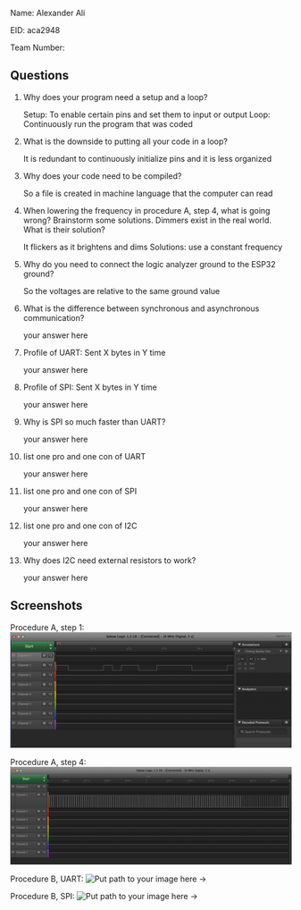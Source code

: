 Name: Alexander Ali

EID: aca2948

Team Number:

## Questions

1. Why does your program need a setup and a loop?

    Setup: To enable certain pins and set them to input or output
    Loop: Continuously run the program that was coded

2. What is the downside to putting all your code in a loop?

    It is redundant to continuously initialize pins and it is less organized

3. Why does your code need to be compiled?

    So a file is created in machine language that the computer can read

4. When lowering the frequency in procedure A, step 4, what is going wrong? Brainstorm some solutions. Dimmers exist in the real world. What is their solution?

   It flickers as it brightens and dims
   Solutions: use a constant frequency

5. Why do you need to connect the logic analyzer ground to the ESP32 ground?

    So the voltages are relative to the same ground value

6. What is the difference between synchronous and asynchronous communication?

    your answer here

7. Profile of UART: Sent X bytes in Y time

    your answer here

8. Profile of SPI: Sent X bytes in Y time

    your answer here

9. Why is SPI so much faster than UART?

    your answer here

10. list one pro and one con of UART

    your answer here

11. list one pro and one con of SPI

    your answer here

12. list one pro and one con of I2C

    your answer here

13. Why does I2C need external resistors to work?

    your answer here

## Screenshots

Procedure A, step 1:
![Put path to your image here ->](img/logicanalyzer.png)

Procedure A, step 4:
![Put path to your image here ->](img/dimmerpic.png)

Procedure B, UART:
![Put path to your image here ->](img/placeholder.png)

Procedure B, SPI:
![Put path to your image here ->](img/placeholder.png)
